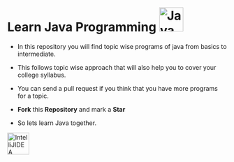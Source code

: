 # Learn Java Programming <a href="https://www.oracle.com/java/technologies/downloads/"><img alt="Java" width="55px" src="https://img.icons8.com/color/48/000000/java-coffee-cup-logo--v1.png" /> <a/>

- In this repository you will find topic wise programs of java from basics to intermediate.

- This follows topic wise approach that will also help you to cover your college syllabus.

- You can send a pull request if you think that you have more programs for a topic.

- **Fork** this **Repository** and mark a **Star** 

- So lets learn Java together.

<a href="https://www.jetbrains.com/idea/download/"><img alt="IntelliJIDEA" width="50px" src="https://img.icons8.com/color/50/000000/intellij-idea.png" /> </a>
